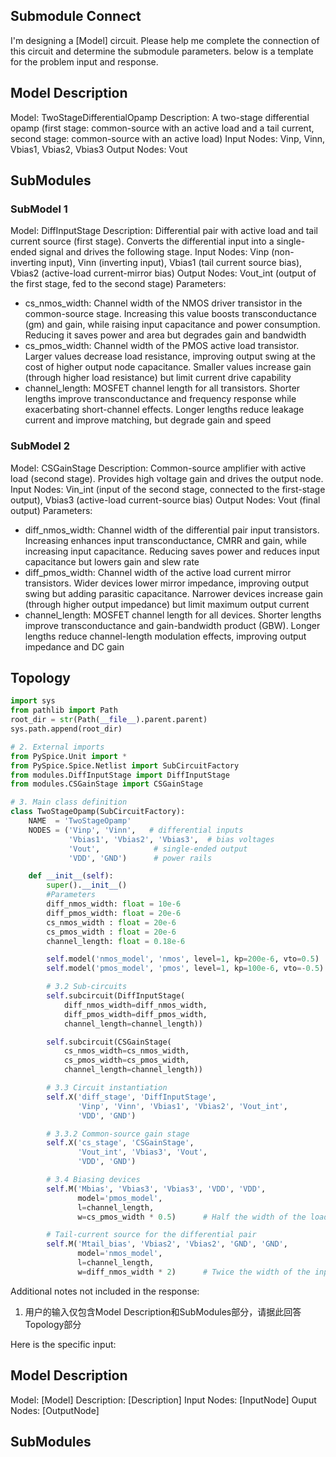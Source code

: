 ## Submodule Connect

I'm designing a [Model] circuit. Please help me complete the connection of this circuit and determine the submodule parameters. below is a template for the problem input and response.

## Model Description

Model: TwoStageDifferentialOpamp
Description: A two-stage differential opamp (first stage: common-source with an active load and a tail current, second stage: common-source with an active load)
Input Nodes: Vinp, Vinn, Vbias1, Vbias2, Vbias3
Output Nodes: Vout

## SubModules

### SubModel 1

Model: DiffInputStage
Description: Differential pair with active load and tail current source (first stage). Converts the differential input into a single-ended signal and drives the following stage.
Input Nodes: Vinp (non-inverting input), Vinn (inverting input), Vbias1 (tail current source bias), Vbias2 (active-load current-mirror bias)
Output Nodes: Vout_int (output of the first stage, fed to the second stage)
Parameters: 
- cs_nmos_width: Channel width of the NMOS driver transistor in the common-source stage. Increasing this value boosts transconductance (gm) and gain, while raising input capacitance and power consumption. Reducing it saves power and area but degrades gain and bandwidth
- cs_pmos_width: Channel width of the PMOS active load transistor. Larger values decrease load resistance, improving output swing at the cost of higher output node capacitance. Smaller values increase gain (through higher load resistance) but limit current drive capability
- channel_length: MOSFET channel length for all transistors. Shorter lengths improve transconductance and frequency response while exacerbating short-channel effects. Longer lengths reduce leakage current and improve matching, but degrade gain and speed

### SubModel 2

Model: CSGainStage
Description: Common-source amplifier with active load (second stage). Provides high voltage gain and drives the output node.
Input Nodes: Vin_int (input of the second stage, connected to the first-stage output), Vbias3 (active-load current-source bias)
Output Nodes: Vout (final output)
Parameters: 
- diff_nmos_width: Channel width of the differential pair input transistors. Increasing enhances input transconductance, CMRR and gain, while increasing input capacitance. Reducing saves power and reduces input capacitance but lowers gain and slew rate
- diff_pmos_width: Channel width of the active load current mirror transistors. Wider devices lower mirror impedance, improving output swing but adding parasitic capacitance. Narrower devices increase gain (through higher output impedance) but limit maximum output current
- channel_length: MOSFET channel length for all devices. Shorter lengths improve transconductance and gain-bandwidth product (GBW). Longer lengths reduce channel-length modulation effects, improving output impedance and DC gain

## Topology

```python
import sys
from pathlib import Path
root_dir = str(Path(__file__).parent.parent)
sys.path.append(root_dir)

# 2. External imports
from PySpice.Unit import *
from PySpice.Spice.Netlist import SubCircuitFactory
from modules.DiffInputStage import DiffInputStage
from modules.CSGainStage import CSGainStage

# 3. Main class definition
class TwoStageOpamp(SubCircuitFactory):
    NAME  = 'TwoStageOpamp'
    NODES = ('Vinp', 'Vinn',   # differential inputs
             'Vbias1', 'Vbias2', 'Vbias3',  # bias voltages
             'Vout',            # single-ended output
             'VDD', 'GND')      # power rails

    def __init__(self):
        super().__init__()
        #Parameters
        diff_nmos_width: float = 10e-6
        diff_pmos_width: float = 20e-6
        cs_nmos_width : float = 20e-6
        cs_pmos_width : float = 20e-6
        channel_length: float = 0.18e-6

        self.model('nmos_model', 'nmos', level=1, kp=200e-6, vto=0.5)
        self.model('pmos_model', 'pmos', level=1, kp=100e-6, vto=-0.5)

        # 3.2 Sub-circuits
        self.subcircuit(DiffInputStage(
            diff_nmos_width=diff_nmos_width,
            diff_pmos_width=diff_pmos_width,
            channel_length=channel_length))

        self.subcircuit(CSGainStage(
            cs_nmos_width=cs_nmos_width,
            cs_pmos_width=cs_pmos_width,
            channel_length=channel_length))

        # 3.3 Circuit instantiation
        self.X('diff_stage', 'DiffInputStage',
               'Vinp', 'Vinn', 'Vbias1', 'Vbias2', 'Vout_int',
               'VDD', 'GND')

        # 3.3.2 Common-source gain stage
        self.X('cs_stage', 'CSGainStage',
               'Vout_int', 'Vbias3', 'Vout',
               'VDD', 'GND')

        # 3.4 Biasing devices
        self.M('Mbias', 'Vbias3', 'Vbias3', 'VDD', 'VDD',
               model='pmos_model',
               l=channel_length,
               w=cs_pmos_width * 0.5)      # Half the width of the load device

        # Tail-current source for the differential pair
        self.M('Mtail_bias', 'Vbias2', 'Vbias2', 'GND', 'GND',
               model='nmos_model',
               l=channel_length,
               w=diff_nmos_width * 2)      # Twice the width of the input devices

```

Additional notes not included in the response:
1. 用户的输入仅包含Model Description和SubModules部分，请据此回答Topology部分


Here is the specific input:

## Model Description

Model: [Model]
Description: [Description]
Input Nodes: [InputNode]
Ouput Nodes: [OutputNode]

## SubModules

